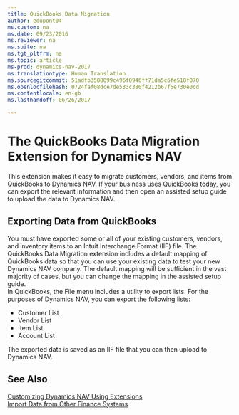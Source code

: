```yaml
---
title: QuickBooks Data Migration
author: edupont04
ms.custom: na
ms.date: 09/23/2016
ms.reviewer: na
ms.suite: na
ms.tgt_pltfrm: na
ms.topic: article
ms-prod: dynamics-nav-2017
ms.translationtype: Human Translation
ms.sourcegitcommit: 51adfb3588099c496f0946ff71da5c6fe518f070
ms.openlocfilehash: 0724faf08dce7de533c380f4212b67f6e730e0cd
ms.contentlocale: en-gb
ms.lasthandoff: 06/26/2017

---
```


# <a name="the-quickbooks-data-migration-extension-for-dynamics-nav"></a>The QuickBooks Data Migration Extension for Dynamics NAV
This extension makes it easy to migrate customers, vendors, and items from QuickBooks to Dynamics NAV. If your business uses QuickBooks today, you can export the relevant information and then open an assisted setup guide to upload the data to Dynamics NAV.  

## <a name="exporting-data-from-quickbooks"></a>Exporting Data from QuickBooks
You must have exported some or all of your existing customers, vendors, and inventory items to an Intuit Interchange Format (IIF) file. The QuickBooks Data Migration extension includes a default mapping of QuickBooks data so that you can use your existing data to test your new Dynamics NAV company. The default mapping will be sufficient in the vast majority of cases, but you can change the mapping in the assisted setup guide.  
In QuickBooks, the File menu includes a utility to export lists. For the purposes of Dynamics NAV, you can export the following lists:
- Customer List
- Vendor List
- Item List
- Account List  

The exported data is saved as an IIF file that you can then upload to Dynamics NAV.

## <a name="see-also"></a>See Also  
[Customizing Dynamics NAV Using Extensions ](ui-extensions.md)  
[Import Data from Other Finance Systems](upload-data.md)  

